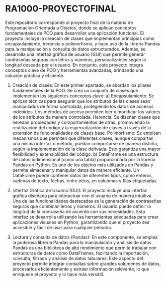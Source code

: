 # RA1000-PROYECTOFINAL
Este repositorio corresponde al proyecto final de la materia de Programación Orientada a Objetos, donde se aplican conceptos fundamentales de POO para desarrollar una aplicación funcional. El proyecto incluye la creación de clases que implementan principios como encapsulamiento, herencia y polimorfismo, y hace uso de la librería Pandas para la manipulación y consulta de datos estructurados. Además, se desarrolla una interfaz gráfica de usuario (GUI) que permite generar contraseñas seguras con letras y números, personalizables según la longitud deseada por el usuario. En conjunto, este proyecto integra conceptos clave de POO y herramientas avanzadas, brindando una solución práctica y eficiente.

1. Creación de clases: En este primer apartado, se abordan los pilares fundamentales de la POO. Se crea un conjunto de clases que implementan los siguientes conceptos clave:
 a) Encapsulamiento: Se aplican técnicas para asegurar que los atributos de las clases sean manipulados de forma controlada, protegiendo los datos de accesos indebidos. Los métodos de acceso permiten leer y modificar los valores de los atributos de manera controlada.
Herencia: Se diseñan clases que heredan propiedades y comportamientos de otras, promoviendo la reutilización del código y la especialización de clases a través de la extensión de funcionalidades de clases base.
Polimorfismo: Se emplean mecanismos que permiten que diferentes clases, aunque compartan una misma interfaz o método, puedan comportarse de manera distinta, según la implementación de la clase derivada. Esto garantiza una mayor flexibilidad y extensibilidad del código.
 b)  DataFrame es una estructura de datos bidimensional (como una tabla) proporcionada por la librería Pandas en Python. Es uno de los objetos más utilizados en Pandas y permite almacenar y manipular datos de manera eficiente. Un DataFrame puede contener datos de diferentes tipos, como enteros, cadenas de texto, fechas, entre otros, en columnas y filas etiquetadas.

2. Interfaz Gráfica de Usuario (GUI): El proyecto incluye una interfaz gráfica diseñada para interactuar con el usuario de manera intuitiva. Una de las funcionalidades destacadas es la generación de contraseñas seguras que combinan letras y números. El usuario puede definir la longitud de la contraseña de acuerdo con sus necesidades. Esta interfaz se desarrolla utilizando las herramientas adecuadas para crear aplicaciones visuales en Python, garantizando que el proyecto sea accesible y fácil de usar para cualquier persona.

3. Lectura y consulta de datos (Pandas): En este componente, se emplea la poderosa librería Pandas para la manipulación y análisis de datos. Pandas es una biblioteca de alto rendimiento que permite trabajar con estructuras de datos como DataFrames, facilitando la importación, consulta, filtrado y análisis de datos tabulares. Este aspecto del proyecto permite integrar consultas sobre grandes volúmenes de datos, procesarlos eficientemente y extraer información relevante, lo que enriquece el proyecto y lo hace más versátil.
